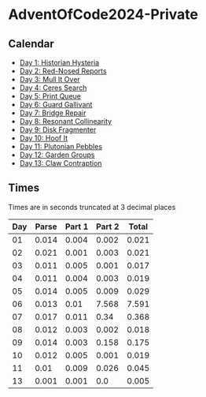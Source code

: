 # AdventOfCode2024-Private

## Calendar

- [Day 1: Historian Hysteria](https://adventofcode.com/2024/day/1)
- [Day 2: Red-Nosed Reports](https://adventofcode.com/2024/day/2)
- [Day 3: Mull It Over](https://adventofcode.com/2024/day/3)
- [Day 4: Ceres Search](https://adventofcode.com/2024/day/4)
- [Day 5: Print Queue](https://adventofcode.com/2024/day/5)
- [Day 6: Guard Gallivant](https://adventofcode.com/2024/day/6)
- [Day 7: Bridge Repair](https://adventofcode.com/2024/day/7)
- [Day 8: Resonant Collinearity](https://adventofcode.com/2024/day/8)
- [Day 9: Disk Fragmenter](https://adventofcode.com/2024/day/9)
- [Day 10: Hoof It](https://adventofcode.com/2024/day/10)
- [Day 11: Plutonian Pebbles](https://adventofcode.com/2024/day/11)
- [Day 12: Garden Groups](https://adventofcode.com/2024/day/12)
- [Day 13: Claw Contraption](https://adventofcode.com/2024/day/13)

## Times

Times are in seconds truncated at 3 decimal places

| Day | Parse | Part 1 | Part 2 | Total |
|-|-|-|-|-|
| 01 | 0.014 | 0.004 | 0.002 | 0.021 |
| 02 | 0.021 | 0.001 | 0.003 | 0.021 |
| 03 | 0.011 | 0.005 | 0.001 | 0.017 |
| 04 | 0.011 | 0.004 | 0.003 | 0.019 |
| 05 | 0.014 | 0.005 | 0.009 | 0.029 |
| 06 | 0.013 | 0.01 | 7.568 | 7.591 |
| 07 | 0.017 | 0.011 | 0.34 | 0.368 |
| 08 | 0.012 | 0.003 | 0.002 | 0.018 |
| 09 | 0.014 | 0.003 | 0.158 | 0.175 |
| 10 | 0.012 | 0.005 | 0.001 | 0.019 |
| 11 | 0.01 | 0.009 | 0.026 | 0.045 |
| 13 | 0.001 | 0.001 | 0.0 | 0.005 |
